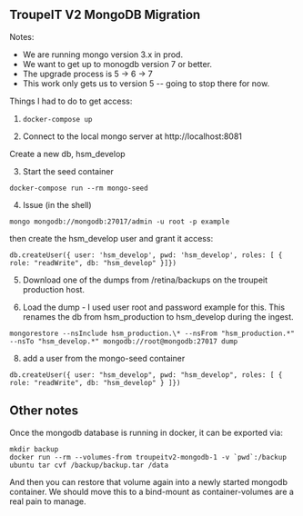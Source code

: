 TroupeIT V2 MongoDB Migration
----------
Notes: 

* We are running mongo version 3.x in prod. 
* We want to get up to monogdb version 7 or better.
* The upgrade process is 5 -> 6 -> 7
* This work only gets us to version 5 -- going to stop there for now.

Things I had to do to get access:

1. `docker-compose up`

2. Connect to the local mongo server at http://localhost:8081

Create a new db, hsm_develop

3. Start the seed container

```
docker-compose run --rm mongo-seed
```

4. Issue (in the shell)

```
mongo mongodb://mongodb:27017/admin -u root -p example
```
then create the hsm_develop user and grant it access:

```
db.createUser({ user: 'hsm_develop', pwd: 'hsm_develop', roles: [ { role: "readWrite", db: "hsm_develop" }]})
```

5. Download one of the dumps from /retina/backups on the troupeit production host.

6. Load the dump - I used user root and password example for this. This renames the db from hsm_production to hsm_develop during the ingest.

```
mongorestore --nsInclude hsm_production.\* --nsFrom "hsm_production.*" --nsTo "hsm_develop.*" mongodb://root@mongodb:27017 dump

```

8. add a user from the mongo-seed container
  
```
db.createUser({ user: "hsm_develop", pwd: "hsm_develop", roles: [ { role: "readWrite", db: "hsm_develop" } ]})
```

Other notes
-------
Once the mongodb database is running in docker, it can be exported via:

```
mkdir backup
docker run --rm --volumes-from troupeitv2-mongodb-1 -v `pwd`:/backup ubuntu tar cvf /backup/backup.tar /data
```

And then you can restore that volume again into a newly started mongodb container.
We should move this to a bind-mount as container-volumes are a real pain to manage.
